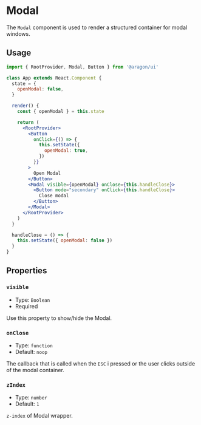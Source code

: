 # Modal

The `Modal` component is used to render a structured container for modal windows.

## Usage

```jsx
import { RootProvider, Modal, Button } from '@aragon/ui'

class App extends React.Component {
  state = {
    openModal: false,
  }

  render() {
    const { openModal } = this.state

    return (
      <RootProvider>
        <Button
          onClick={() => {
            this.setState({
              openModal: true,
            })
          }}
        >
          Open Modal
        </Button>
        <Modal visible={openModal} onClose={this.handleClose}>
          <Button mode="secondary" onClick={this.handleClose}>
            Close modal
          </Button>
        </Modal>
      </RootProvider>
    )
  }

  handleClose = () => {
    this.setState({ openModal: false })
  }
}
```

## Properties

### `visible`

- Type: `Boolean`
- Required

Use this property to show/hide the Modal.

### `onClose`

- Type: `function`
- Default: `noop`

The callback that is called when the `ESC` i pressed or the user clicks outside of the modal container.

### `zIndex`

- Type: `number`
- Default: `1`

`z-index` of Modal wrapper.
